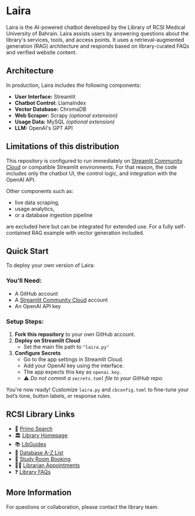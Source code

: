 # Laira  
Laira is the AI-powered chatbot developed by the Library of RCSI Medical University of Bahrain. Laira assists users by answering questions about the library's services, tools, and access points. It uses a retrieval-augmented generation (RAG) architecture and responds based on library-curated FAQs and verified website content.

## Architecture

In production, Laira includes the following components:
- **User Interface:** Streamlit  
- **Chatbot Control:** LlamaIndex  
- **Vector Database:** ChromaDB  
- **Web Scraper:** Scrapy *(optional extension)*  
- **Usage Data:** MySQL *(optional extension)*  
- **LLM:** OpenAI's GPT API  

## Limitations of this distribution

This repository is configured to run immediately on [Streamlit Community Cloud](https://streamlit.io/cloud) or compatible Streamlit environments. For that reason, the code includes only the chatbot UI, the control logic, and integration with the OpenAI API. 

Other components such as:
- live data scraping,
- usage analytics,
- or a database ingestion pipeline

are excluded here but can be integrated for extended use. For a fully self-contained RAG example with vector generation included.

## Quick Start

To deploy your own version of Laira:

### You’ll Need:
- A GitHub account  
- A [Streamlit Community Cloud](https://streamlit.io/cloud) account  
- An OpenAI API key  

### Setup Steps:

1. **Fork this repository** to your own GitHub account.  
2. **Deploy on Streamlit Cloud**  
   - Set the main file path to `"laira.py"`  
3. **Configure Secrets**
   - Go to the app settings in Streamlit Cloud.
   - Add your OpenAI key using the interface.  
   - The app expects this key as `openai.key`.  
   - ⚠️ *Do not commit a `secrets.toml` file to your GitHub repo.*

You're now ready! Customize `laira.py` and `cbconfig.toml` to fine-tune your bot’s tone, button labels, or response rules.

## RCSI Library Links

- 🔎 [Primo Search](https://rcsibahrain.primo.exlibrisgroup.com/discovery/search?vid=973RCSIB_INST:RCSIB&lang=en)  
- 🏛 [Library Homepage](https://www.rcsi.com/bahrain/library)  
- 📚 [LibGuides](https://library.rcsi-mub.com/library/library-guides)  
- 📂 [Database A-Z List](https://library.rcsi-mub.com/az/databases)  
- 📅 [Study Room Booking](https://lrcroombookings.rcsi-mub.com/)  
- 👩‍🏫 [Librarian Appointments](https://lrcroombookings.rcsi-mub.com/appointments/)  
- ❓ [Library FAQs](https://libchat.rcsi-mub.com/)  

## More Information

For questions or collaboration, please contact the library team.